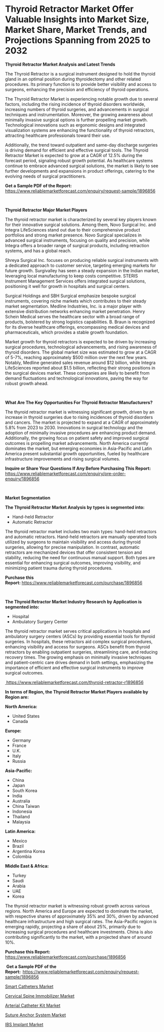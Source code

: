 <p><h1>Thyroid Retractor Market Offer Valuable Insights into Market Size, Market Share, Market Trends, and Projections Spanning from 2025 to 2032</h1></p><p><strong>Thyroid Retractor Market Analysis and Latest Trends</strong></p>
<p><p>The Thyroid Retractor is a surgical instrument designed to hold the thyroid gland in an optimal position during thyroidectomy and other related procedures. Its primary function is to provide better visibility and access to surgeons, enhancing the precision and efficiency of thyroid operations.</p><p>The Thyroid Retractor Market is experiencing notable growth due to several factors, including the rising incidence of thyroid disorders worldwide, increasing numbers of thyroid surgeries, and advancements in surgical techniques and instrumentation. Moreover, the growing awareness about minimally invasive surgical options is further propelling market growth. Technological innovations such as ergonomic designs and integrated visualization systems are enhancing the functionality of thyroid retractors, attracting healthcare professionals toward their use.</p><p>Additionally, the trend toward outpatient and same-day discharge surgeries is driving demand for efficient and effective surgical tools. The Thyroid Retractor Market is expected to grow at a CAGR of 12.5% during the forecast period, signaling robust growth potential. As healthcare systems continue to embrace advanced surgical solutions, the market is likely to see further developments and expansions in product offerings, catering to the evolving needs of surgical practitioners.</p></p>
<p><strong>Get a Sample PDF of the Report:&nbsp;</strong> <a href="https://www.reliablemarketforecast.com/enquiry/request-sample/1896856?utm_campaign=1900&utm_medium=2&utm_source=Github&utm_content=ia&utm_term=04032025&utm_id=thyroid-retractor">https://www.reliablemarketforecast.com/enquiry/request-sample/1896856</a></p>
<p>&nbsp;</p>
<p><strong>Thyroid Retractor Major Market Players</strong></p>
<p><p>The thyroid retractor market is characterized by several key players known for their innovative surgical solutions. Among them, Novo Surgical Inc. and Integra LifeSciences stand out due to their comprehensive product portfolios and strong market presence. Novo Surgical specializes in advanced surgical instruments, focusing on quality and precision, while Integra offers a broader range of surgical products, including retraction systems, and has a global reach.</p><p>Shreya Surgical Inc. focuses on producing reliable surgical instruments with a dedicated approach to customer service, targeting emerging markets for future growth. Surgivalley has seen a steady expansion in the Indian market, leveraging local manufacturing to keep costs competitive. STERIS Instrument Management Services offers integrated surgical solutions, positioning it well for growth in hospitals and surgical centers.</p><p>Surgical Holdings and SBH Surgical emphasize bespoke surgical instruments, covering niche markets which contributes to their steady market segmentation. Medline Industries, Inc. is a major player with extensive distribution networks enhancing market penetration. Henry Schein Medical serves the healthcare sector with a broad range of products, bolstered by strong logistics capabilities. B. Braun is recognized for its diverse healthcare offerings, encompassing medical devices and pharmaceuticals, which provides a stable growth foundation.</p><p>Market growth for thyroid retractors is expected to be driven by increasing surgical procedures, technological advancements, and rising awareness of thyroid disorders. The global market size was estimated to grow at a CAGR of 5-7%, reaching approximately $500 million over the next few years. Notably, Medline generated sales revenue around $12 billion, while Integra LifeSciences reported about $1.5 billion, reflecting their strong positions in the surgical devices market. These companies are likely to benefit from demand fluctuations and technological innovations, paving the way for robust growth ahead.</p></p>
<p>&nbsp;</p>
<p><strong>What Are The Key Opportunities For Thyroid Retractor Manufacturers?</strong></p>
<p><p>The thyroid retractor market is witnessing significant growth, driven by an increase in thyroid surgeries due to rising incidences of thyroid disorders and cancers. The market is projected to expand at a CAGR of approximately 5.8% from 2023 to 2030. Innovations in surgical technology and the adoption of minimally invasive procedures are enhancing product demand. Additionally, the growing focus on patient safety and improved surgical outcomes is propelling market advancements. North America currently dominates the market, but emerging economies in Asia-Pacific and Latin America present substantial growth opportunities, fueled by healthcare infrastructure improvements and rising surgical volumes.</p></p>
<p><strong>Inquire or Share Your Questions If Any Before Purchasing This Report:</strong> <a href="https://www.reliablemarketforecast.com/enquiry/pre-order-enquiry/1896856?utm_campaign=1900&utm_medium=2&utm_source=Github&utm_content=ia&utm_term=04032025&utm_id=thyroid-retractor">https://www.reliablemarketforecast.com/enquiry/pre-order-enquiry/1896856</a></p>
<p>&nbsp;</p>
<p><strong>Market Segmentation</strong></p>
<p><strong>The Thyroid Retractor Market Analysis by types is segmented into:</strong></p>
<p><ul><li>Hand-held Retractor</li><li>Automatic Retractor</li></ul></p>
<p><p>The thyroid retractor market includes two main types: hand-held retractors and automatic retractors. Hand-held retractors are manually operated tools utilized by surgeons to maintain visibility and access during thyroid surgeries, allowing for precise manipulation. In contrast, automatic retractors are mechanized devices that offer consistent tension and stability, reducing the need for continuous manual support. Both types are essential for enhancing surgical outcomes, improving visibility, and minimizing patient trauma during thyroid procedures.</p></p>
<p><strong>Purchase this Report:&nbsp;</strong><a href="https://www.reliablemarketforecast.com/purchase/1896856?utm_campaign=1900&utm_medium=2&utm_source=Github&utm_content=ia&utm_term=04032025&utm_id=thyroid-retractor">https://www.reliablemarketforecast.com/purchase/1896856</a></p>
<p>&nbsp;</p>
<p><strong>The Thyroid Retractor Market Industry Research by Application is segmented into:</strong></p>
<p><ul><li>Hospital</li><li>Ambulatory Surgery Center</li></ul></p>
<p><p>The thyroid retractor market serves critical applications in hospitals and ambulatory surgery centers (ASCs) by providing essential tools for thyroid surgeries. In hospitals, these retractors aid complex surgical procedures, enhancing visibility and access for surgeons. ASCs benefit from thyroid retractors by enabling outpatient surgeries, streamlining care, and reducing recovery times. The growing emphasis on minimally invasive techniques and patient-centric care drives demand in both settings, emphasizing the importance of efficient and effective surgical instruments to improve surgical outcomes.</p></p>
<p><a href="https://www.reliablemarketforecast.com/thyroid-retractor-r1896856?utm_campaign=1900&utm_medium=2&utm_source=Github&utm_content=ia&utm_term=04032025&utm_id=thyroid-retractor">&nbsp;https://www.reliablemarketforecast.com/thyroid-retractor-r1896856</a></p>
<p><strong>In terms of Region, the Thyroid Retractor Market Players available by Region are:</strong></p>
<p>
    <p> <strong> North America: </strong>
        <ul>
            <li>United States</li>
            <li>Canada</li>
        </ul>
        </p> 
    <p> <strong> Europe: </strong>
        <ul>
            <li>Germany</li>
            <li>France</li>
            <li>U.K.</li>
            <li>Italy</li>
            <li>Russia</li>
        </ul>
        </p> 
    <p> <strong> Asia-Pacific: </strong>
        <ul>
            <li>China</li>
            <li>Japan</li>
            <li>South Korea</li>
            <li>India</li>
            <li>Australia</li>
            <li>China Taiwan</li>
            <li>Indonesia</li>
            <li>Thailand</li>
            <li>Malaysia</li>
        </ul>
        </p> 
    <p> <strong> Latin America: </strong>
        <ul>
            <li>Mexico</li>
            <li>Brazil</li>
            <li>Argentina Korea</li>
            <li>Colombia</li>
        </ul>
        </p> 
    <p> <strong> Middle East & Africa: </strong>
        <ul>
            <li>Turkey</li>
            <li>Saudi</li>
            <li>Arabia</li>
            <li>UAE</li>
            <li>Korea</li>
        </ul>
    </p>
    </p>
<p><p>The thyroid retractor market is witnessing robust growth across various regions. North America and Europe are expected to dominate the market, with respective shares of approximately 35% and 30%, driven by advanced healthcare infrastructure and high surgical rates. The Asia-Pacific region is emerging rapidly, projecting a share of about 25%, primarily due to increasing surgical procedures and healthcare investments. China is also contributing significantly to the market, with a projected share of around 10%.</p></p>
<p><strong>Purchase this Report: </strong><a href="https://www.reliablemarketforecast.com/purchase/1896856?utm_campaign=1900&utm_medium=2&utm_source=Github&utm_content=ia&utm_term=04032025&utm_id=thyroid-retractor">https://www.reliablemarketforecast.com/purchase/1896856</a></p>
<p>&nbsp;<strong>Get a Sample PDF of the Report:&nbsp;&nbsp;</strong><a href="https://www.reliablemarketforecast.com/enquiry/request-sample/1896856?utm_campaign=1900&utm_medium=2&utm_source=Github&utm_content=ia&utm_term=04032025&utm_id=thyroid-retractor">https://www.reliablemarketforecast.com/enquiry/request-sample/1896856</a></p>
<p><strong></strong></p>
<p><p><a href="https://github.com/chillwervenu/Market-Research-Report-List-1/blob/main/smart-catheters-market.md?utm_campaign=1900&utm_medium=2&utm_source=Github&utm_content=ia&utm_term=04032025&utm_id=thyroid-retractor">Smart Catheters Market</a></p><p><a href="https://github.com/marcayaminig/Market-Research-Report-List-1/blob/main/cervical-spine-immobilizer-market.md?utm_campaign=1900&utm_medium=2&utm_source=Github&utm_content=ia&utm_term=04032025&utm_id=thyroid-retractor">Cervical Spine Immobilizer Market</a></p><p><a href="https://github.com/cayposshefin/Market-Research-Report-List-1/blob/main/arterial-catheter-kit-market.md?utm_campaign=1900&utm_medium=2&utm_source=Github&utm_content=ia&utm_term=04032025&utm_id=thyroid-retractor">Arterial Catheter Kit Market</a></p><p><a href="https://github.com/yodhafirorae/Market-Research-Report-List-1/blob/main/suture-anchor-system-market.md?utm_campaign=1900&utm_medium=2&utm_source=Github&utm_content=ia&utm_term=04032025&utm_id=thyroid-retractor">Suture Anchor System Market</a></p><p><a href="https://github.com/busamoleankk/Market-Research-Report-List-1/blob/main/ibs-implant-market.md?utm_campaign=1900&utm_medium=2&utm_source=Github&utm_content=ia&utm_term=04032025&utm_id=thyroid-retractor">IBS Implant Market</a></p></p>